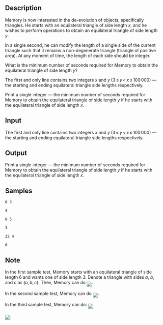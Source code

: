 ## Description

<div><p>Memory is now interested in the de-evolution of objects, specifically triangles. He starts with an equilateral triangle of side length <span class="tex-span"><i>x</i></span>, and he wishes to perform operations to obtain an equilateral triangle of side length <span class="tex-span"><i>y</i></span>.</p><p>In a single second, he can modify the length of a single side of the current triangle such that it remains a non-degenerate triangle (triangle of positive area). At any moment of time, the length of each side should be integer.</p><p>What is the minimum number of seconds required for Memory to obtain the equilateral triangle of side length <span class="tex-span"><i>y</i></span>?</p></div><div class="input-specification"><p>The first and only line contains two integers <span class="tex-span"><i>x</i></span> and <span class="tex-span"><i>y</i></span> (<span class="tex-span">3 ≤ <i>y</i> &lt; <i>x</i> ≤ 100 000</span>)&nbsp;— the starting and ending equilateral triangle side lengths respectively.</p></div><div class="output-specification"><p>Print a single integer&nbsp;— the minimum number of seconds required for Memory to obtain the equilateral triangle of side length <span class="tex-span"><i>y</i></span> if he starts with the equilateral triangle of side length <span class="tex-span"><i>x</i></span>.</p></div>

## Input

<p>The first and only line contains two integers <span class="tex-span"><i>x</i></span> and <span class="tex-span"><i>y</i></span> (<span class="tex-span">3 ≤ <i>y</i> &lt; <i>x</i> ≤ 100 000</span>)&nbsp;— the starting and ending equilateral triangle side lengths respectively.</p>

## Output

<p>Print a single integer&nbsp;— the minimum number of seconds required for Memory to obtain the equilateral triangle of side length <span class="tex-span"><i>y</i></span> if he starts with the equilateral triangle of side length <span class="tex-span"><i>x</i></span>.</p>

## Samples

```input1
6 3

```

```output1
4

```






```input2
8 5

```

```output2
3

```






```input3
22 4

```

```output3
6

```




## Note

<p>In the first sample test, Memory starts with an equilateral triangle of side length <span class="tex-span">6</span> and wants one of side length <span class="tex-span">3</span>. Denote a triangle with sides <span class="tex-span"><i>a</i></span>, <span class="tex-span"><i>b</i></span>, and <span class="tex-span"><i>c</i></span> as <span class="tex-span">(<i>a</i>, <i>b</i>, <i>c</i>)</span>. Then, Memory can do <img align="middle" class="tex-formula" src="./28103/file/rLnTMJxl.png" style="max-width: 100.0%;max-height: 100.0%;">.</p><p>In the second sample test, Memory can do <img align="middle" class="tex-formula" src="./28103/file/3AHZ9kle.png" style="max-width: 100.0%;max-height: 100.0%;">.</p><p>In the third sample test, Memory can do: <img align="middle" class="tex-formula" src="./28103/file/sCnhGUId.png" style="max-width: 100.0%;max-height: 100.0%;"></p><p><img align="middle" class="tex-formula" src="./28103/file/2Hmf1N39.png" style="max-width: 100.0%;max-height: 100.0%;">.</p>
